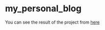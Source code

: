 # my_personal_blog
You can see the result of the project from [here](https://esraasyam.github.io/my_personal_blog/)
